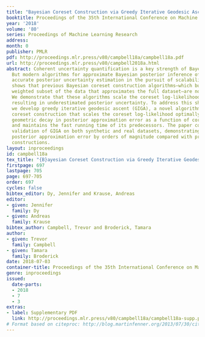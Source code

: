 ```yaml
---
title: "Bayesian Coreset Construction via Greedy Iterative Geodesic Ascent"
booktitle: Proceedings of the 35th International Conference on Machine Learning
year: '2018'
volume: '80'
series: Proceedings of Machine Learning Research
address: 
month: 0
publisher: PMLR
pdf: http://proceedings.mlr.press/v80/campbell18a/campbell18a.pdf
url: http://proceedings.mlr.press/v80/campbell2018a.html
abstract: Coherent uncertainty quantification is a key strength of Bayesian methods.
  But modern algorithms for approximate Bayesian posterior inference often sacrifice
  accurate posterior uncertainty estimation in the pursuit of scalability. This work
  shows that previous Bayesian coreset construction algorithms—which build a small,
  weighted subset of the data that approximates the full dataset—are no exception.
  We demonstrate that these algorithms scale the coreset log-likelihood suboptimally,
  resulting in underestimated posterior uncertainty. To address this shortcoming,
  we develop greedy iterative geodesic ascent (GIGA), a novel algorithm for Bayesian
  coreset construction that scales the coreset log-likelihood optimally. GIGA provides
  geometric decay in posterior approximation error as a function of coreset size,
  and maintains the fast running time of its predecessors. The paper concludes with
  validation of GIGA on both synthetic and real datasets, demonstrating that it reduces
  posterior approximation error by orders of magnitude compared with previous coreset
  constructions.
layout: inproceedings
id: campbell18a
tex_title: "{B}ayesian Coreset Construction via Greedy Iterative Geodesic Ascent"
firstpage: 697
lastpage: 705
page: 697-705
order: 697
cycles: false
bibtex_editor: Dy, Jennifer and Krause, Andreas
editor:
- given: Jennifer
  family: Dy
- given: Andreas
  family: Krause
bibtex_author: Campbell, Trevor and Broderick, Tamara
author:
- given: Trevor
  family: Campbell
- given: Tamara
  family: Broderick
date: 2018-07-03
container-title: Proceedings of the 35th International Conference on Machine Learning
genre: inproceedings
issued:
  date-parts:
  - 2018
  - 7
  - 3
extras:
- label: Supplementary PDF
  link: http://proceedings.mlr.press/v80/campbell18a/campbell18a-supp.pdf
# Format based on citeproc: http://blog.martinfenner.org/2013/07/30/citeproc-yaml-for-bibliographies/
---
```

